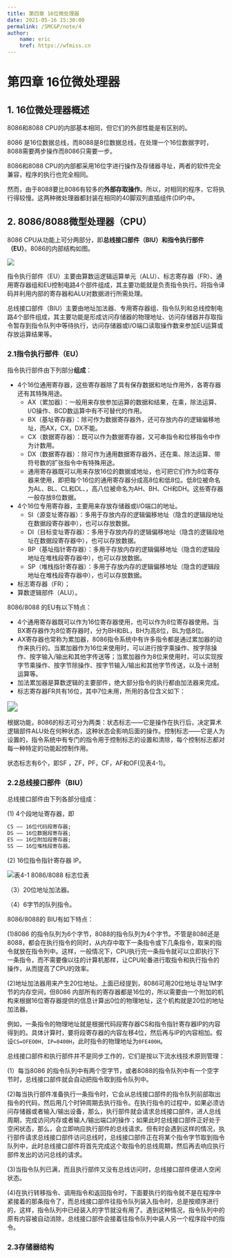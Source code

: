 ```yaml
---
title: 第四章 16位微处理器
date: 2021-05-16 15:30:00
permalink: /SMC&P/note/4
author: 
    name: eric
    href: https://wfmiss.cn
---
```


# 第四章 16位微处理器

## 1. 16位微处理器概述

8086和8088 CPU的内部基本相同，但它们的外部性能是有区别的。

8086 是16位数据总线，而8088是8位数据总线，在处理一个16位数据字时，8088需要两步操作而8086只需要一步。

8086和8088 CPU的内部都采用16位字进行操作及存储器寻址，两者的软件完全兼容，程序的执行也完全相同。

然而，由于8088要比8086有较多的**外部存取操作**。所以，对相同的程序，它将执行得较慢。这两种微处理器都封装在相同的40脚双列直插组件(DIP)中。

## 2. 8086/8088微型处理器（CPU）

8086 CPU从功能上可分两部分，即**总线接口部件（BIU）和指令执行部件（EU）**。8086的内部结构如图。

![](https://cdn.jsdelivr.net/gh/wfmiss/pictures/Principle_and_application_of_microcomputer/20210526181730.png)

指令执行部件（EU）主要由算数运逻辑运算单元（ALU）、标志寄存器（FR）、通用寄存器组和EU控制电路4个部件组成，其主要功能就是负责指令执行。将指令译码并利用内部的寄存器和ALU对数据进行所需处理。

总线接口部件（BIU）主要由地址加法器、专用寄存器组、指令队列和总线控制电路4个部件组成，其主要功能是形成访问存储器的物理地址、访问存储器并存取指令暂存到指令队列中等待执行，访问存储器或I/O端口读取操作数来参加EU运算或存放运算结果等。

###  2.1指令执行部件（EU）

指令执行部件由下列部分**组成**：

- 4个16位通用寄存器，这些寄存器除了具有保存数据和地址作用外，各寄存器还有其特殊用途。
  - AX（累加器）：一般用来存放参加运算的数据和结果，在乘，除法运算、I/O操作、BCD数运算中有不可替代的作用。
  - BX（基址寄存器）：除可作为数据寄存器外，还可存放内存的逻辑偏移地址，而AX，CX，DX不能。
  - CX（数据寄存器）：既可以作为数据寄存器，又可串指令和位移指令中作为计数用。
  - DX（数据寄存器）：除可作为通用数据寄存器外，还在乘、除法运算、带符号数的扩张指令中有特殊用途。
  - 通用寄存器既可以用来存放16位的数据或地址，也可把它们作为8位寄存器来使用，即把每个16位的通用寄存器分成高8位和低8位。低8位被命名为AL、BL、CL和DL、，高八位被命名为AH、BH、CH和DH。这些寄存器一般存放8位数据。
- 4个16位专用寄存器，主要用来存放存储器或I/O端口的地址。
  - SI（源变址寄存器）：多用于存放内存的逻辑偏移地址（隐含的逻辑段地址在数据段寄存器中），也可以存放数据。
  - DI（目标变址寄存器）：多用于存放内存的逻辑偏移地址（隐含的逻辑段地址在数据段寄存器中），也可以存放数据。
  - BP（基址指针寄存器）：多用于存放内存的逻辑偏移地址（隐含的逻辑段地址在堆栈段寄存器中），也可以存放数据。
  - SP（堆栈指针寄存器）：多用于存放内存的逻辑偏移地址（隐含的逻辑段地址在堆栈段寄存器中），也可以存放数据。
- 标志寄存器（FR）；
- 算数逻辑部件（ALU）。

8086/8088 的EU有以下特点：

- 4个通用寄存器既可以作为16位寄存器使用，也可以作为8位寄存器使用。当BX寄存器作为8位寄存器时，分为BH和BL，BH为高8位，BL为低8位。
- AX寄存器也常称为累加器，8086指令系统中有许多指令都是通过累加器的动作来执行的。当累加器作为16位来使用时，可以进行按字乘操作、按字除操作、按字输入/输出和其他字传送等；当累加器作为8位来使用时，可以实现按字节乘操作、按字节除操作、按字节输入/输出和其他字节传送，以及十进制运算等。
- 加法累加器是算数逻辑的主要部件，绝大部分指令的执行都由加法器来完成。
- 标志寄存器FR共有16位，其中7位未用，所用的各位含义如下：

<img src="https://cdn.jsdelivr.net/gh/wfmiss/pictures/Principle_and_application_of_microcomputer/20210526231231.png" style="zoom:150%;" />

根据功能，8086的标志可分为两类：状态标志——它是操作在执行后，决定算术逻辑部件ALU处在何种状态，这种状态会影响后面的操作。控制标志——它是人为设置的，指令系统中有专门的指令用于控制标志的设置和清除，每个控制标志都对每一种特定的功能起控制作用。

状态标志有6个，即SF ，ZF，PF，CF，AF和OF(见表4-1)。

### 2.2总线接口部件（BIU）

总线接口部件由下列各部分组成：

(1) 4个段地址寄存器，即

```txt
CS —— 16位代码段寄存器;
DS —— 16位数据段寄存器;
ES —— 16位附加段寄存器;
SS —— 16位堆栈段寄存器。
```

(2) 16位指令指针寄存器 IP。

![表4-1 8086/8088 标志位表](https://cdn.jsdelivr.net/gh/wfmiss/pictures/Principle_and_application_of_microcomputer/20210526232227.png)

（3）20位地址加法器。

（4）6字节的队列指令。

8086/8088的 BIU有如下特点：

(1)8086 的指令队列为6个字节，8088的指令队列为4个字节。不管是8086还是8088，都会在执行指令的同时，从内存中取下一条指令或下几条指令，取来的指令就放在指令列中。这样，一般情况下，CPU执行完一条指令就可以立即执行下一条指令，而不需要像以往的计算机那样，让CPU轮番进行取指令和执行指令的操作，从而提高了CPU的效率。

(2)地址加法器用来产生20位地址。上面已经提到，8086可用20位地址寻址1M字节的内存空间，但8086 内部所有的寄存器都是16位的，所以需要由一个附加的机构来根据16位寄存器提供的信息计算出0位的物理地址，这个机构就是20位的地址加法器。

例如，一条指令的物理地址就是根据代码段寄存器CS和指令指针寄存器IP的内容得到的。具体计算时，要将段寄存器的内容左移4位，然后再与IP的内容相加。假设`CS=OFEO0H, IP=0400H`，此时指令的物理地址为`0FE400H`。

总线接口部件和执行部件并不是同步工作的，它们是按以下流水线技术原则管理：

(1）每当8086 的指令队列中有两个空字节，或者8088的指令队列中有一个空字节时，总线接口部件就会自动把指令取到指令队列中。

(2)每当执行部件准备执行一条指令时，它会从总线接口部件的指令队列前部取出指令的代码，然后用几个时钟周期去执行指令。在执行指令的过程中，如果必须访问存储器或者输入/输出设备，那么，执行部件就会请求总线接口部件，进人总线周期，完成访问内存或者输人/输出端口的操作；如果此时总线接口部件正好处于空闲状态，那么，会立即响应执行部件的总线请求。但有时会遇到这样的情况，执行部件请求总线接口部件访问总线时，总线接口部件正在将某个指令字节取到指令队列中，此时总线接口部件将首先完成这个取指令的总线周期，然后再去响应执行部件发出的访问总线的请求。

(3)当指令队列已满，而且执行部件又没有总线访问时，总线接口部件便进人空闲状态。

(4)在执行转移指令、调用指令和返回指令时，下面要执行的指令就不是在程序中紧接着的那条指令了，而总线接口部件往指令队列装入指令时，总是按顺序进行的，这样，指令队列中已经装入的字节就没有用了。遇到这种情况，指令队列中的原有内容被自动消除，总线接口部件会接着往指令队列中装人另一个程序段中的指令。

### 2.3存储器结构

